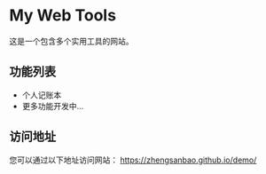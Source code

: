 # My Web Tools

这是一个包含多个实用工具的网站。

## 功能列表

- 个人记账本
- 更多功能开发中...

## 访问地址

您可以通过以下地址访问网站：
https://zhengsanbao.github.io/demo/
